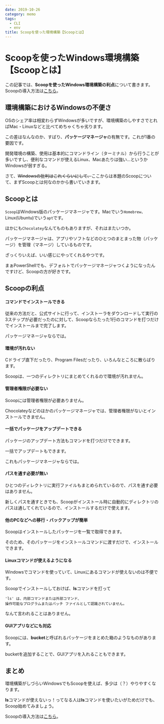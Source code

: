 ```yaml
---
date: 2019-10-26
category: memo
tags: 
  - CLI
  - env
title: Scoopを使った環境構築【Scoopとは】
---
```


# Scoopを使ったWindows環境構築【Scoopとは】

この記事では、**Scoopを使ったWindows環境構築の利点**について書きます。Scoopの導入方法は[こちら](https://ichiya.netlify.com/posts/2019/10/26/_20191026-2.html)。


## 環境構築におけるWindowsの不便さ

OSのシェア率は相変わらずWindowsが多いですが、環境構築のしやすさでとればMac・Linuxなどと比べてめちゃくちゃ劣ります。

この差はなんなのか、すばり、**パッケージマネージャ**の有無です。これが1番の要因です。

開発環境の構築、使用は基本的にコマンドライン（ターミナル）から行うことが多いですし、便利なコマンドが使えるLinux、Macあたりは強い…というかWindowsが弱すぎる。

さて、<span style="text-decoration: line-through">Windowsの批判はこれくらいにして、</span>ここからは本題のScoopについて、まずScoopとは何なのかから書いていきます。


## Scoopとは

`Scoop`はWindows版のパッケージマネージャです。Macでいう`Homebrew`、Linux(Ubuntu)でいう`apt`です。

ほかにも`Chocolatey`なんてものもありますが、それはまたいつか。

パッケージマネージャは、アプリやソフトなどのひとつのまとまった物（パッケージ）を管理（マネージ）しているものです。

ざっくりいえば、いい感じにやってくれるやつです。

まぁPowerShellでも、デフォルトでパッケージマネージャつくようになったんですけど、Scoopの方が好きです。

## Scoopの利点

#### コマンドでインストールできる

従来の方法だと、公式サイトに行って、インストーラをダウンロードして実行の3ステップが必要だったのに対して、Scoopならたった1行のコマンドを打つだけでインストールまで完了します。

パッケージマネージャならでは。

#### 環境が汚れない

Cドライブ直下だったり、Program Filesだったり、いろんなところに散らばります。

Scoopは、一つのディレクトリにまとめてくれるので環境が汚れません。

#### 管理者権限が必要ない

Scoopには管理者権限が必要ありません。

Chocolateyなどのほかのパッケージマネージャでは、管理者権限がないとインストールできません。

#### 一括でパッケージをアップデートできる

パッケージのアップデート方法もコマンドを打つだけでできます。

一括でアップデートもできます。

これもパッケージマネージャならでは。

#### パスを通す必要が無い

ひとつのディレクトリに実行ファイルもまとめられているので、パスを通す必要はありません。

新しくパスを通すときでも、Scoopがインストール時に自動的にディレクトリのパスは通してくれているので、インストールするだけで使えます。

#### 他のPCなどへの移行・バックアップが簡単

Scoopはインストールしたパッケージを一覧で取得できます。

そのため、そのパッケージをインストールコマンドに渡すだけで、インストールできます。

#### Linuxコマンドが使えるようになる

Windowsでコマンドを使っていて、Linuxにあるコマンドが使えないのは不便です。

Scoopでインストールしておけば、**ls**コマンドを打って

```
'ls' は、内部コマンドまたは外部コマンド、
操作可能なプログラムまたはバッチ ファイルとして認識されていません。
```

なんて言われることはありません。

#### GUIアプリなどにも対応

Scoopには、**bucket**と呼ばれるパッケージをまとめた箱のようなものがあります。

bucketを追加することで、GUIアプリを入れることもできます。

## まとめ

環境構築がしづらいWindowsでもScoopを使えば、多少は（？）やりやすくなります。

**ls**コマンドが使えないっ！ってなる人は**ls**コマンドを使いたいがためだけでも、Scoop始めてみましょう。

Scoopの導入方法は[こちら](https://ichiya.netlify.com/posts/2019/10/26/_20191026-2.html)。